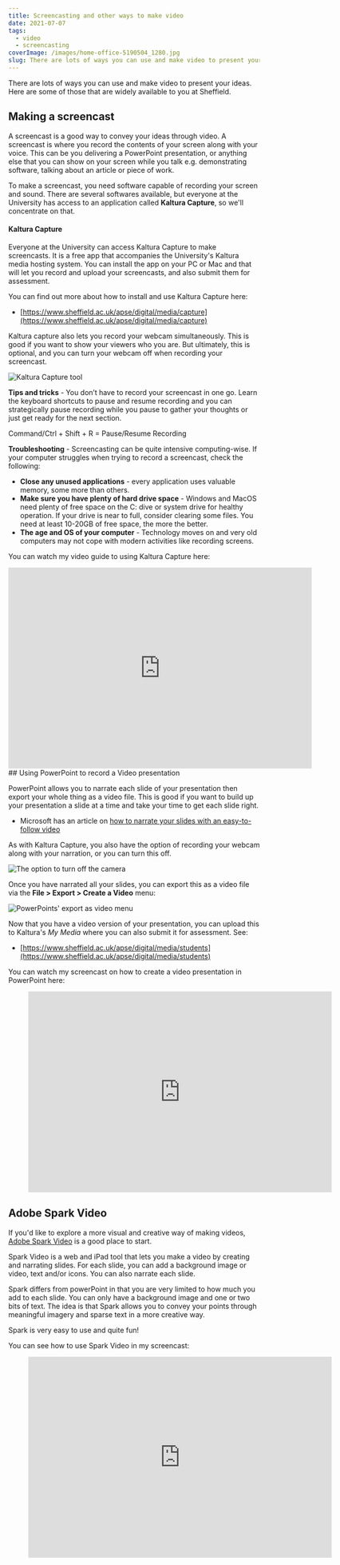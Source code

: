 ```yaml
---
title: Screencasting and other ways to make video
date: 2021-07-07
tags:
  - video
  - screencasting
coverImage: /images/home-office-5190504_1280.jpg
slug: There are lots of ways you can use and make video to present your ideas. Here are some of those that are widely available to you at Sheffield.
---
```


There are lots of ways you can use and make video to present your ideas. Here are some of those that are widely available to you at Sheffield.

## Making a screencast

A screencast is a good way to convey your ideas through video. A screencast is where you record the contents of your screen along with your voice. This can be you delivering a PowerPoint presentation, or anything else that you can show on your screen while you talk e.g. demonstrating software, talking about an article or piece of work.

To make a screencast, you need software capable of recording your screen and sound. There are several softwares available, but everyone at the University has access to an application called **Kaltura Capture**, so we'll concentrate on that.

#### Kaltura Capture

Everyone at the University can access Kaltura Capture to make screencasts. It is a free app that accompanies the University's Kaltura media hosting system. You can install the app on your PC or Mac and that will let you record and upload your screencasts, and also submit them for assessment. 

You can find out more about how to install and use Kaltura Capture here:

- [https://www.sheffield.ac.uk/apse/digital/media/capture](https://www.sheffield.ac.uk/apse/digital/media/capture)

Kaltura capture also lets you record your webcam simultaneously. This is good if you want to show your viewers who you are. But ultimately, this is optional, and you can turn your webcam off when recording your screencast.

![Kaltura Capture tool](/images/2021-07-05-15_12_03-Window.png)

**Tips and tricks** - You don’t have to record your screencast in one go. Learn the keyboard shortcuts to pause and resume recording and you can strategically pause recording while you pause to gather your thoughts or just get ready for the next section. 

Command/Ctrl + Shift + R = Pause/Resume Recording

**Troubleshooting** - Screencasting can be quite intensive computing-wise. If your computer struggles when trying to record a screencast, check the following:

- **Close any unused applications** - every application uses valuable memory, some more than others.
- **Make sure you have plenty of hard drive space** - Windows and MacOS need plenty of free space on the C: dive or system drive for healthy operation. If your drive is near to full, consider clearing some files. You need at least 10-20GB of free space, the more the better.
- **The age and OS of your computer** - Technology moves on and very old computers may not cope with modern activities like recording screens.

You can watch my video guide to using Kaltura Capture here:
<!-- blank line -->
<iframe id="kaltura_player" src="https://cdnapisec.kaltura.com/p/2103181/sp/210318100/embedIframeJs/uiconf_id/38838661/partner_id/2103181?iframeembed=true&playerId=kaltura_player&entry_id=1_3sa5beij&flashvars[streamerType]=auto&amp;flashvars[localizationCode]=en&amp;flashvars[leadWithHTML5]=true&amp;flashvars[sideBarContainer.plugin]=true&amp;flashvars[sideBarContainer.position]=left&amp;flashvars[sideBarContainer.clickToClose]=true&amp;flashvars[chapters.plugin]=true&amp;flashvars[chapters.layout]=vertical&amp;flashvars[chapters.thumbnailRotator]=false&amp;flashvars[streamSelector.plugin]=true&amp;flashvars[EmbedPlayer.SpinnerTarget]=videoHolder&amp;flashvars[dualScreen.plugin]=true&amp;flashvars[hotspots.plugin]=1&amp;flashvars[Kaltura.addCrossoriginToIframe]=true&amp;&wid=1_ducfbqiq" width="608" height="402" allowfullscreen webkitallowfullscreen mozAllowFullScreen allow="autoplay *; fullscreen *; encrypted-media *" sandbox="allow-forms allow-same-origin allow-scripts allow-top-navigation allow-pointer-lock allow-popups allow-modals allow-orientation-lock allow-popups-to-escape-sandbox allow-presentation allow-top-navigation-by-user-activation" frameborder="0" title="Kaltura Player"></iframe>
<!-- blank line -->
## Using PowerPoint to record a Video presentation

PowerPoint allows you to narrate each slide of your presentation then export your whole thing as a video file. This is good if you want to build up your presentation a slide at a time and take your time to get each slide right.

- Microsoft has an article on [how to narrate your slides with an easy-to-follow video](https://support.microsoft.com/en-us/office/record-a-slide-show-with-narration-and-slide-timings-0b9502c6-5f6c-40ae-b1e7-e47d8741161c#:~:text=Record%20your%20slide%20show,then%20click%20Record%20Slide%20Show.&text=Click%20End%20Show%20to%20stop%20recording.) 

As with Kaltura Capture, you also have the option of recording your webcam along with your narration, or you can turn this off.

![The option to turn off the camera ](/images/2021-07-05-15_00_41-Presentation3-PowerPoint-Presenter-View.png)

Once you have narrated all your slides, you can export this as a video file via the **File > Export > Create a Video** menu:

![PowerPoints' export as video menu](/images/2021-07-05-14_50_59-Window.png)

Now that you have a video version of your presentation, you can upload this to Kaltura's _My Media_ where you can also submit it for assessment. See:

- [https://www.sheffield.ac.uk/apse/digital/media/students](https://www.sheffield.ac.uk/apse/digital/media/students)

You can watch my screencast on how to create a video presentation in PowerPoint here:

<!-- blank line -->
<figure class="video_container">
<iframe id="kaltura_player" src="https://cdnapisec.kaltura.com/p/2103181/sp/210318100/embedIframeJs/uiconf_id/38838661/partner_id/2103181?iframeembed=true&playerId=kaltura_player&entry_id=1_aclylcnv&flashvars[streamerType]=auto&amp;flashvars[localizationCode]=en&amp;flashvars[leadWithHTML5]=true&amp;flashvars[sideBarContainer.plugin]=true&amp;flashvars[sideBarContainer.position]=left&amp;flashvars[sideBarContainer.clickToClose]=true&amp;flashvars[chapters.plugin]=true&amp;flashvars[chapters.layout]=vertical&amp;flashvars[chapters.thumbnailRotator]=false&amp;flashvars[streamSelector.plugin]=true&amp;flashvars[EmbedPlayer.SpinnerTarget]=videoHolder&amp;flashvars[dualScreen.plugin]=true&amp;flashvars[hotspots.plugin]=1&amp;flashvars[Kaltura.addCrossoriginToIframe]=true&amp;&wid=1_2024kijl" width="608" height="402" allowfullscreen webkitallowfullscreen mozAllowFullScreen allow="autoplay *; fullscreen *; encrypted-media *" sandbox="allow-forms allow-same-origin allow-scripts allow-top-navigation allow-pointer-lock allow-popups allow-modals allow-orientation-lock allow-popups-to-escape-sandbox allow-presentation allow-top-navigation-by-user-activation" frameborder="0" title="Kaltura Player">
</iframe>
</figure>
<!-- blank line -->

## Adobe Spark Video

If you'd like to explore a more visual and creative way of making videos, [Adobe Spark Video](https://spark.adobe.com/sp/) is a good place to start.

Spark Video is a web and iPad tool that lets you make a video by creating and narrating slides. For each slide, you can add a background image or video, text and/or icons. You can also narrate each slide.

Spark differs from powerPoint in that you are very limited to how much you add to each slide. You can only have a background image and one or two bits of text. The idea is that Spark allows you to convey your points through meaningful imagery and sparse text in a more creative way.

Spark is very easy to use and quite fun!

You can see how to use Spark Video in my screencast:
<!-- blank line -->
<figure class="video_container">
<iframe id="kaltura_player" src="https://cdnapisec.kaltura.com/p/2103181/sp/210318100/embedIframeJs/uiconf_id/38838661/partner_id/2103181?iframeembed=true&playerId=kaltura_player&entry_id=1_bf8rhfel&flashvars[streamerType]=auto&amp;flashvars[localizationCode]=en&amp;flashvars[leadWithHTML5]=true&amp;flashvars[sideBarContainer.plugin]=true&amp;flashvars[sideBarContainer.position]=left&amp;flashvars[sideBarContainer.clickToClose]=true&amp;flashvars[chapters.plugin]=true&amp;flashvars[chapters.layout]=vertical&amp;flashvars[chapters.thumbnailRotator]=false&amp;flashvars[streamSelector.plugin]=true&amp;flashvars[EmbedPlayer.SpinnerTarget]=videoHolder&amp;flashvars[dualScreen.plugin]=true&amp;flashvars[hotspots.plugin]=1&amp;flashvars[Kaltura.addCrossoriginToIframe]=true&amp;&wid=1_e6rkyw7c" width="608" height="402" allowfullscreen webkitallowfullscreen mozAllowFullScreen allow="autoplay *; fullscreen *; encrypted-media *" sandbox="allow-forms allow-same-origin allow-scripts allow-top-navigation allow-pointer-lock allow-popups allow-modals allow-orientation-lock allow-popups-to-escape-sandbox allow-presentation allow-top-navigation-by-user-activation" frameborder="0" title="Kaltura Player"></iframe>
</figure>
<!-- blank line -->
